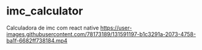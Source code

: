 # imc_calculator
Calculadora de imc com react native
https://user-images.githubusercontent.com/78173189/131591197-b1c3291a-2073-4758-ba1f-6682ff738184.mp4
